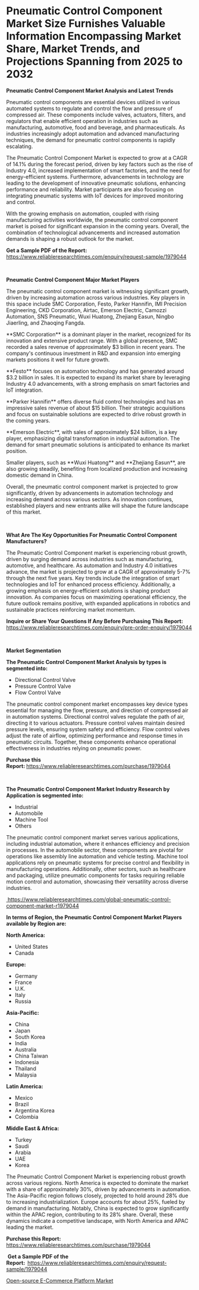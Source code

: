 <p><h1>Pneumatic Control Component Market Size Furnishes Valuable Information Encompassing Market Share, Market Trends, and Projections Spanning from 2025 to 2032</h1></p><p><strong>Pneumatic Control Component Market Analysis and Latest Trends</strong></p>
<p><p>Pneumatic control components are essential devices utilized in various automated systems to regulate and control the flow and pressure of compressed air. These components include valves, actuators, filters, and regulators that enable efficient operation in industries such as manufacturing, automotive, food and beverage, and pharmaceuticals. As industries increasingly adopt automation and advanced manufacturing techniques, the demand for pneumatic control components is rapidly escalating.</p><p>The Pneumatic Control Component Market is expected to grow at a CAGR of 14.1% during the forecast period, driven by key factors such as the rise of Industry 4.0, increased implementation of smart factories, and the need for energy-efficient systems. Furthermore, advancements in technology are leading to the development of innovative pneumatic solutions, enhancing performance and reliability. Market participants are also focusing on integrating pneumatic systems with IoT devices for improved monitoring and control. </p><p>With the growing emphasis on automation, coupled with rising manufacturing activities worldwide, the pneumatic control component market is poised for significant expansion in the coming years. Overall, the combination of technological advancements and increased automation demands is shaping a robust outlook for the market.</p></p>
<p><strong>Get a Sample PDF of the Report:&nbsp;</strong> <a href="https://www.reliableresearchtimes.com/enquiry/request-sample/1979044?utm_campaign=2940&utm_medium=2&utm_source=Github&utm_content=ia&utm_term=28032025&utm_id=pneumatic-control-component">https://www.reliableresearchtimes.com/enquiry/request-sample/1979044</a></p>
<p>&nbsp;</p>
<p><strong>Pneumatic Control Component Major Market Players</strong></p>
<p><p>The pneumatic control component market is witnessing significant growth, driven by increasing automation across various industries. Key players in this space include SMC Corporation, Festo, Parker Hannifin, IMI Precision Engineering, CKD Corporation, Airtac, Emerson Electric, Camozzi Automation, SNS Pneumatic, Wuxi Huatong, Zhejiang Easun, Ningbo Jiaerling, and Zhaoqing Fangda.</p><p>**SMC Corporation** is a dominant player in the market, recognized for its innovation and extensive product range. With a global presence, SMC recorded a sales revenue of approximately $3 billion in recent years. The company's continuous investment in R&D and expansion into emerging markets positions it well for future growth.</p><p>**Festo** focuses on automation technology and has generated around $3.2 billion in sales. It is expected to expand its market share by leveraging Industry 4.0 advancements, with a strong emphasis on smart factories and IoT integration.</p><p>**Parker Hannifin** offers diverse fluid control technologies and has an impressive sales revenue of about $15 billion. Their strategic acquisitions and focus on sustainable solutions are expected to drive robust growth in the coming years.</p><p>**Emerson Electric**, with sales of approximately $24 billion, is a key player, emphasizing digital transformation in industrial automation. The demand for smart pneumatic solutions is anticipated to enhance its market position.</p><p>Smaller players, such as **Wuxi Huatong** and **Zhejiang Easun**, are also growing steadily, benefiting from localized production and increasing domestic demand in China.</p><p>Overall, the pneumatic control component market is projected to grow significantly, driven by advancements in automation technology and increasing demand across various sectors. As innovation continues, established players and new entrants alike will shape the future landscape of this market.</p></p>
<p>&nbsp;</p>
<p><strong>What Are The Key Opportunities For Pneumatic Control Component Manufacturers?</strong></p>
<p><p>The Pneumatic Control Component market is experiencing robust growth, driven by surging demand across industries such as manufacturing, automotive, and healthcare. As automation and Industry 4.0 initiatives advance, the market is projected to grow at a CAGR of approximately 5-7% through the next five years. Key trends include the integration of smart technologies and IoT for enhanced process efficiency. Additionally, a growing emphasis on energy-efficient solutions is shaping product innovation. As companies focus on maximizing operational efficiency, the future outlook remains positive, with expanded applications in robotics and sustainable practices reinforcing market momentum.</p></p>
<p><strong>Inquire or Share Your Questions If Any Before Purchasing This Report:</strong> <a href="https://www.reliableresearchtimes.com/enquiry/pre-order-enquiry/1979044?utm_campaign=2940&utm_medium=2&utm_source=Github&utm_content=ia&utm_term=28032025&utm_id=pneumatic-control-component">https://www.reliableresearchtimes.com/enquiry/pre-order-enquiry/1979044</a></p>
<p>&nbsp;</p>
<p><strong>Market Segmentation</strong></p>
<p><strong>The Pneumatic Control Component Market Analysis by types is segmented into:</strong></p>
<p><ul><li>Directional Control Valve</li><li>Pressure Control Valve</li><li>Flow Control Valve</li></ul></p>
<p><p>The pneumatic control component market encompasses key device types essential for managing the flow, pressure, and direction of compressed air in automation systems. Directional control valves regulate the path of air, directing it to various actuators. Pressure control valves maintain desired pressure levels, ensuring system safety and efficiency. Flow control valves adjust the rate of airflow, optimizing performance and response times in pneumatic circuits. Together, these components enhance operational effectiveness in industries relying on pneumatic power.</p></p>
<p><strong>Purchase this Report:&nbsp;</strong><a href="https://www.reliableresearchtimes.com/purchase/1979044?utm_campaign=2940&utm_medium=2&utm_source=Github&utm_content=ia&utm_term=28032025&utm_id=pneumatic-control-component">https://www.reliableresearchtimes.com/purchase/1979044</a></p>
<p>&nbsp;</p>
<p><strong>The Pneumatic Control Component Market Industry Research by Application is segmented into:</strong></p>
<p><ul><li>Industrial</li><li>Automobile</li><li>Machine Tool</li><li>Others</li></ul></p>
<p><p>The pneumatic control component market serves various applications, including industrial automation, where it enhances efficiency and precision in processes. In the automobile sector, these components are pivotal for operations like assembly line automation and vehicle testing. Machine tool applications rely on pneumatic systems for precise control and flexibility in manufacturing operations. Additionally, other sectors, such as healthcare and packaging, utilize pneumatic components for tasks requiring reliable motion control and automation, showcasing their versatility across diverse industries.</p></p>
<p><a href="https://www.reliableresearchtimes.com/global-pneumatic-control-component-market-r1979044?utm_campaign=2940&utm_medium=2&utm_source=Github&utm_content=ia&utm_term=28032025&utm_id=pneumatic-control-component">&nbsp;https://www.reliableresearchtimes.com/global-pneumatic-control-component-market-r1979044</a></p>
<p><strong>In terms of Region, the Pneumatic Control Component Market Players available by Region are:</strong></p>
<p>
    <p> <strong> North America: </strong>
        <ul>
            <li>United States</li>
            <li>Canada</li>
        </ul>
        </p> 
    <p> <strong> Europe: </strong>
        <ul>
            <li>Germany</li>
            <li>France</li>
            <li>U.K.</li>
            <li>Italy</li>
            <li>Russia</li>
        </ul>
        </p> 
    <p> <strong> Asia-Pacific: </strong>
        <ul>
            <li>China</li>
            <li>Japan</li>
            <li>South Korea</li>
            <li>India</li>
            <li>Australia</li>
            <li>China Taiwan</li>
            <li>Indonesia</li>
            <li>Thailand</li>
            <li>Malaysia</li>
        </ul>
        </p> 
    <p> <strong> Latin America: </strong>
        <ul>
            <li>Mexico</li>
            <li>Brazil</li>
            <li>Argentina Korea</li>
            <li>Colombia</li>
        </ul>
        </p> 
    <p> <strong> Middle East & Africa: </strong>
        <ul>
            <li>Turkey</li>
            <li>Saudi</li>
            <li>Arabia</li>
            <li>UAE</li>
            <li>Korea</li>
        </ul>
    </p>
    </p>
<p><p>The Pneumatic Control Component Market is experiencing robust growth across various regions. North America is expected to dominate the market with a share of approximately 30%, driven by advancements in automation. The Asia-Pacific region follows closely, projected to hold around 28% due to increasing industrialization. Europe accounts for about 25%, fueled by demand in manufacturing. Notably, China is expected to grow significantly within the APAC region, contributing to its 28% share. Overall, these dynamics indicate a competitive landscape, with North America and APAC leading the market.</p></p>
<p><strong>Purchase this Report: </strong><a href="https://www.reliableresearchtimes.com/purchase/1979044?utm_campaign=2940&utm_medium=2&utm_source=Github&utm_content=ia&utm_term=28032025&utm_id=pneumatic-control-component">https://www.reliableresearchtimes.com/purchase/1979044</a></p>
<p>&nbsp;<strong>Get a Sample PDF of the Report:&nbsp;&nbsp;</strong><a href="https://www.reliableresearchtimes.com/enquiry/request-sample/1979044?utm_campaign=2940&utm_medium=2&utm_source=Github&utm_content=ia&utm_term=28032025&utm_id=pneumatic-control-component">https://www.reliableresearchtimes.com/enquiry/request-sample/1979044</a></p>
<p><strong></strong></p>
<p><p><a href="https://github.com/baetahassaz6/Market-Research-Report-List-1/blob/main/open-source-e-commerce-platform-market.md?utm_campaign=2940&utm_medium=2&utm_source=Github&utm_content=ia&utm_term=28032025&utm_id=pneumatic-control-component">Open-source E-Commerce Platform Market</a></p></p>